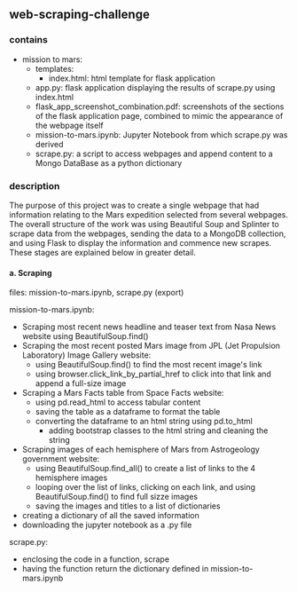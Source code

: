 ## web-scraping-challenge

### contains
- mission to mars:
    - templates:
        - index.html: html template for flask application
    - app.py: flask application displaying the results of scrape.py using index.html
    - flask_app_screenshot_combination.pdf: screenshots of the sections of the flask application page, combined to mimic the appearance of the webpage itself
    - mission-to-mars.ipynb: Jupyter Notebook from which scrape.py was derived
    - scrape.py: a script to access webpages and append content to a Mongo DataBase as a python dictionary

### description

The purpose of this project was to create a single webpage that had information relating to the Mars expedition selected from several webpages. The overall structure of the work was using Beautiful Soup and Splinter to scrape data from the webpages, sending the data to a MongoDB collection, and using Flask to display the information and commence new scrapes. These stages are explained below in greater detail.

#### a. Scraping

files: mission-to-mars.ipynb, scrape.py (export)

mission-to-mars.ipynb:
- Scraping most recent news headline and teaser text from Nasa News website using BeautifulSoup.find()
- Scraping the most recent posted Mars image from JPL (Jet Propulsion Laboratory) Image Gallery website:
    - using BeautifulSoup.find() to find the most recent image's link
    - using browser.click_link_by_partial_href to click into that link and append a full-size image
- Scraping a Mars Facts table from Space Facts website:
    - using pd.read_html to access tabular content
    - saving the table as a dataframe to format the table
    - converting the dataframe to an html string using pd.to_html
        - adding bootstrap classes to the html string and cleaning the string
- Scraping images of each hemisphere of Mars from Astrogeology government website:
    - using BeautifulSoup.find_all() to create a list of links to the 4 hemisphere images
    - looping over the list of links, clicking on each link, and using BeautifulSoup.find() to find full sizze images
    - saving the images and titles to a list of dictionaries
- creating a dictionary of all the saved information
- downloading the jupyter notebook as a .py file

scrape.py:
- enclosing the code in a function, scrape
- having the function return the dictionary defined in mission-to-mars.ipynb
